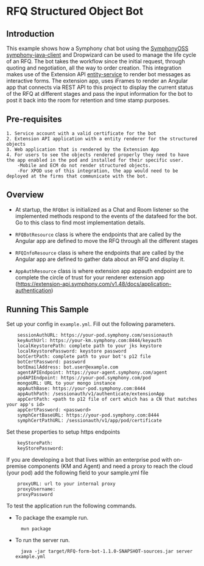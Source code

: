# RFQ Structured Object Bot

## Introduction

This example shows how a Symphony chat bot using the [SymphonyOSS symphony-java-client](https://github.com/symphonyoss/symphony-java-client) and Dropwizard can be used to manage the life cycle of an RFQ. The bot takes the workflow since the initial request, through quoting and negotiation, all the way to order creation. This integration makes use of the Extension API [entity-service](https://extension-api.symphony.com/docs/entity-service) to render bot messages as interactive forms. The extension app, uses iFrames to render an Angular app that connects via REST API to this project to display the current status of the RFQ at different stages and pass the input information for the bot to post it back into the room for retention and time stamp purposes. 

## Pre-requisites

    1. Service account with a valid certificate for the bot
    2. Extension API application with a entity renderer for the structured objects
    3. Web application that is rendered by the Extension App
    4. For users to see the objects rendered properly they need to have the app enabled in the pod and installed for their specific user.
        -Mobile and ECM do not render structured objects.
        -For XPOD use of this integration, the app would need to be deployed at the firms that communicate with the bot.


## Overview

* At startup, the `RFQBot` is initialized as a Chat and Room listener so the implemented methods respond to the events of the datafeed for the bot. Go to this class to find most implementation details. 

* `RFQBotResource` class is where the endpoints that are called by the Angular app are defined to move the RFQ through all the different stages

* `RFQInfoResource` class is where the endpoints that are called by the Angular app are defined to gather data about an RFQ and display it.

* `AppAuthResource` class is where extension app appauth endpoint are to complete the circle of trust for your renderer extension app (https://extension-api.symphony.com/v1.48/docs/application-authentication)


## Running This Sample

Set up your config in `example.yml`. Fill out the following parameters.

        sessionAuthURL: https://your-pod.symphony.com/sessionauth
        keyAuthUrl: https://your-km.symphony.com:8444/keyauth
        localKeystorePath: complete path to your jks keystore
        localKeystorePassword: keystore password
        botCertPath: complete path to your bot's p12 file
        botCertPassword: password
        botEmailAddress: bot.user@example.com
        agentAPIEndpoint: https://your-agent.symphony.com/agent
        podAPIEndpoint: https://your-pod.symphony.com/pod
        mongoURL: URL to your mongo instance
        appAuthBase: https://your-pod.symphony.com:8444
        appAuthPath: /sessionauth/v1/authenticate/extensionApp
        appCertPath: <path to p12 file of cert which has a CN that matches your app's id>
        appCertPassword: <password>
        symphCertBaseURL: https://your-pod.symphony.com:8444
        symphCertPathURL: /sessionauth/v1/app/pod/certificate
        
Set these properties to setup https endpoints

        keyStorePath: 
        keyStorePassword: 

If you are developing a bot that lives within an enterprise pod with on-premise components (KM and Agent) and need a proxy to reach the cloud (your pod) add the following field to your sample.yml file

        proxyURL: url to your internal proxy
        proxyUsername:
        proxyPassword


To test the application run the following commands.

* To package the example run.

        mvn package

* To run the server run.

        java -jar target/RFQ-form-bot-1.1.0-SNAPSHOT-sources.jar server example.yml
